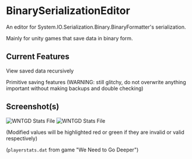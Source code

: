 # BinarySerializationEditor
 An editor for System.IO.Serialization.Binary.BinaryFormatter's serialization.
 
 Mainly for unity games that save data in binary form.


## Current Features
View saved data recursively

Primitive saving features (WARNING: still glitchy, do not overwrite anything important without making backups and double checking)

## Screenshot(s)

![WNTGD Stats File](https://user-images.githubusercontent.com/63355054/178562648-515373a2-db0d-473a-974c-50bf658b22b5.png)
![WNTGD Stats File](https://user-images.githubusercontent.com/63355054/178563118-fb8d8c81-dee5-4168-8402-b55fd42a9755.png)

(Modified values will be highlighted red or green if they are invalid or valid respectively)

(`playerstats.dat` from game "We Need to Go Deeper")
